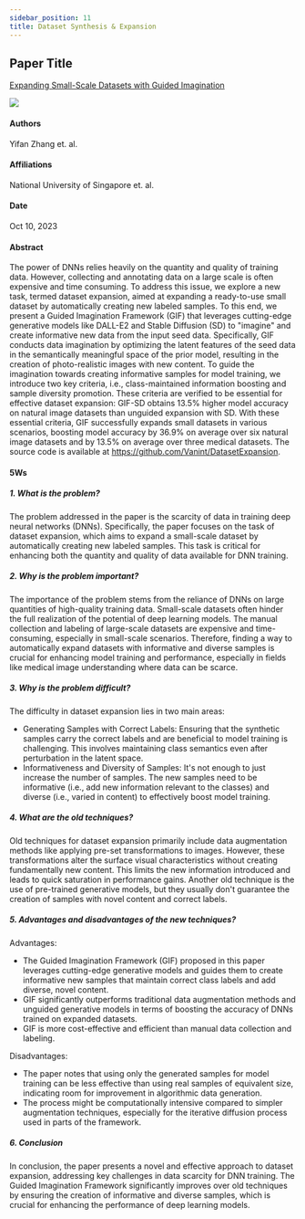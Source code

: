 ```yaml
---
sidebar_position: 11
title: Dataset Synthesis & Expansion
---
```


## Paper Title
[Expanding Small-Scale Datasets with Guided Imagination](https://github.com/weijiang2023/Suanfamama-kb/blob/main/kb/computer.science/DATASETS.2211.13976.pdf)

![](./20231206/fig.1.png)

#### Authors
Yifan Zhang et. al.

#### Affiliations
National University of Singapore et. al.

#### Date
Oct 10, 2023

#### Abstract
The power of DNNs relies heavily on the quantity and quality of training data. However, collecting and annotating data on a large scale is often expensive and time consuming. To address this issue, we explore a new task, termed dataset expansion, aimed at expanding a ready-to-use small dataset by automatically creating new labeled samples. To this end, we present a Guided Imagination Framework (GIF) that leverages cutting-edge generative models like DALL-E2 and Stable Diffusion (SD) to "imagine" and create informative new data from the input seed data. Specifically, GIF conducts data imagination by optimizing the latent features of the seed data in the semantically meaningful space of the prior model, resulting in the creation of photo-realistic images with new content. To guide the imagination towards creating informative samples for model training, we introduce two key criteria, i.e., class-maintained information boosting and sample diversity promotion. These criteria are verified to be essential for effective dataset expansion: GIF-SD obtains 13.5% higher model accuracy on natural image datasets than unguided expansion with SD. With these essential criteria, GIF successfully expands small datasets in various scenarios, boosting model accuracy by 36.9% on average over six natural image datasets and by 13.5% on average over three medical datasets. The source code is available at https://github.com/Vanint/DatasetExpansion.

#### 5Ws
##### 1. What is the problem?
The problem addressed in the paper is the scarcity of data in training deep neural networks (DNNs). Specifically, the paper focuses on the task of dataset expansion, which aims to expand a small-scale dataset by automatically creating new labeled samples. This task is critical for enhancing both the quantity and quality of data available for DNN training.

##### 2. Why is the problem important?
The importance of the problem stems from the reliance of DNNs on large quantities of high-quality training data. Small-scale datasets often hinder the full realization of the potential of deep learning models. The manual collection and labeling of large-scale datasets are expensive and time-consuming, especially in small-scale scenarios. Therefore, finding a way to automatically expand datasets with informative and diverse samples is crucial for enhancing model training and performance, especially in fields like medical image understanding where data can be scarce.

##### 3. Why is the problem difficult?
The difficulty in dataset expansion lies in two main areas:

* Generating Samples with Correct Labels: Ensuring that the synthetic samples carry the correct labels and are beneficial to model training is challenging. This involves maintaining class semantics even after perturbation in the latent space.
* Informativeness and Diversity of Samples: It's not enough to just increase the number of samples. The new samples need to be informative (i.e., add new information relevant to the classes) and diverse (i.e., varied in content) to effectively boost model training.

##### 4. What are the old techniques?
Old techniques for dataset expansion primarily include data augmentation methods like applying pre-set transformations to images. However, these transformations alter the surface visual characteristics without creating fundamentally new content. This limits the new information introduced and leads to quick saturation in performance gains. Another old technique is the use of pre-trained generative models, but they usually don't guarantee the creation of samples with novel content and correct labels.

##### 5. Advantages and disadvantages of the new techniques?
Advantages:

* The Guided Imagination Framework (GIF) proposed in this paper leverages cutting-edge generative models and guides them to create informative new samples that maintain correct class labels and add diverse, novel content.
* GIF significantly outperforms traditional data augmentation methods and unguided generative models in terms of boosting the accuracy of DNNs trained on expanded datasets.
* GIF is more cost-effective and efficient than manual data collection and labeling.

Disadvantages:

* The paper notes that using only the generated samples for model training can be less effective than using real samples of equivalent size, indicating room for improvement in algorithmic data generation.
* The process might be computationally intensive compared to simpler augmentation techniques, especially for the iterative diffusion process used in parts of the framework.

##### 6. Conclusion

In conclusion, the paper presents a novel and effective approach to dataset expansion, addressing key challenges in data scarcity for DNN training. The Guided Imagination Framework significantly improves over old techniques by ensuring the creation of informative and diverse samples, which is crucial for enhancing the performance of deep learning models.